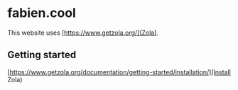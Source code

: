 # fabien.cool

This website uses [https://www.getzola.org/](Zola). 

## Getting started

[https://www.getzola.org/documentation/getting-started/installation/](Install Zola)
